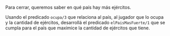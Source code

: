 Para cerrar, queremos saber en qué país hay más ejércitos.

Usando el predicado `ocupa/3` que relaciona al país, al jugador que lo ocupa y la cantidad de ejércitos, desarrollá el predicado `elPaisMasFuerte/1` que se cumpla para el país que maximice la cantidad de ejércitos que tiene.